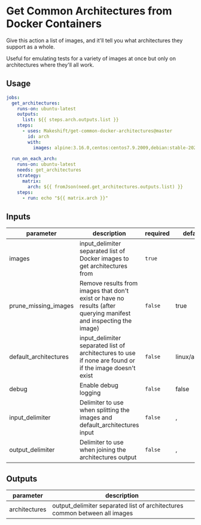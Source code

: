 # Get Common Architectures from Docker Containers

Give this action a list of images, and it'll tell you what architectures they support as a whole.

Useful for emulating tests for a variety of images at once but only on architectures where they'll all work.

## Usage

```yaml
jobs:
  get_architectures:
    runs-on: ubuntu-latest
    outputs:
      list: ${{ steps.arch.outputs.list }}
    steps:
      - uses: Makeshift/get-common-docker-architectures@master
        id: arch
        with:
          images: alpine:3.16.0,centos:centos7.9.2009,debian:stable-20220822-slim
    
  run_on_each_arch:
    runs-on: ubuntu-latest
    needs: get_architectures
    strategy:
      matrix:
        arch: ${{ fromJson(need.get_architectures.outputs.list) }}
    steps:
      - run: echo "${{ matrix.arch }}"
```

<!-- action-docs-inputs -->
## Inputs

| parameter | description | required | default |
| - | - | - | - |
| images | input_delimiter separated list of Docker images to get architectures from | `true` |  |
| prune_missing_images | Remove results from images that don't exist or have no results (after querying manifest and inspecting the image) | `false` | true |
| default_architectures | input_delimiter separated list of architectures to use if none are found or if the image doesn't exist | `false` | linux/amd64 |
| debug | Enable debug logging | `false` | false |
| input_delimiter | Delimiter to use when splitting the images and default_architectures input | `false` | , |
| output_delimiter | Delimiter to use when joining the architectures output | `false` | , |



<!-- action-docs-inputs -->

<!-- action-docs-outputs -->
## Outputs

| parameter | description |
| - | - |
| architectures | output_delimiter separated list of architectures common between all images |



<!-- action-docs-outputs -->
